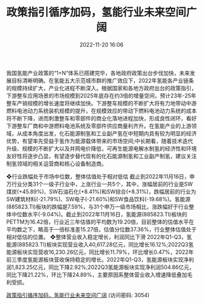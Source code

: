 ﻿---
title: 政策指引循序加码，氢能行业未来空间广阔
date: 2022-11-20 16:06
tags:
- 氢能行业
updated: 1970-01-01 08:00:00
---

我国氢能产业政策的“1+N”体系已搭建完毕，各地政府政策出台步伐加快，未来发展目标清晰明确。在氢能五大示范城市群的推广效应下，2022年氢能各产业链条的规模持续扩大，产业化进程不断深入。根据国家和各地方政府出台的政策指引，下游整车应用场景的市场规模到2025年底存在约3倍的增量空间，预计23年-25年整车产销规模的增长速度将继续加快。下游整车规模的不断扩大将有力地带动中游燃料电池动力系统装机规模的提升，在规模效应的带动下燃料电池动力系统的成本将不断下降，进而刺激整车和零部件的商业化落地进程加快，形成良性闭环，看好下游整车厂商和中游燃料电池系统及零部件供应商量利齐升。在氢能产业的上游领域，从成本角度出发，化石能源制氢和工业副产氢在中短期内具有较为明显的经济优势，有望率先受益于氢作为能源载体带来的市场空间;中长期看，随着技术迭代升级、规模的不断扩大以及并网电价降低，可再生能源电解水制氢的经济性和环境友好性将逐步凸显，有望逐步替代现有的化石能源制氢和工业副产制氢，建议关注制氢领域的相关运营商和核心设备制造商。
<!-- more -->
❖行业跌幅处于市场中位数，整体估值处于相对低估
截止到2022年11月16日，申万行业分类31个一级子行业中，上涨行业一共5个，其中，涨幅居前的行业是SW煤炭(+45.89%)、SW石油石化(+8.41%)和SW综合(+8.31%)，跌幅居前的行业为SW建筑材料(-21.79%)、SW电子(-21.60%)和SW食品饮料(-19.68%)。氢能源(885823.TI)板块的跌幅是7.59%，与31个申万一级市场相比，涨跌幅好于行业整体中位数水平(-9.04%)。截止到2022年11月16日，氢能源(885823.TI)板块的PETTM为16.42倍，行业近三年估值的平均数为19.20倍，目前整体的估值水平在平均数之下，略高于一倍标准差15.27倍，估值分位数37.36%，行业整体估值处于相对低估的位置。
❖整体营业收入稳定增长，利润同比下滑
2022年Q1-Q3，氢能源(885823.TI)板块实现营业收入40,617.28亿元，同比增长16.12%;2022Q3氢能源板块实现营收16,230.26亿元，同比增长11.79%，环比增长0.47%，2022年前三季度氢能源板块营收保持稳定的增长。2022年Q1-Q3，氢能源板块实现净利润1,823.25亿元，同比下降2.92%;2022Q3氢能源板块实现净利润504.86亿元，同比下降21.22%，环比下降24.89%，主要原因系整体营业收入增速降低叠加毛利受损。

[政策指引循序加码，氢能行业未来空间广阔](https://url12.ctfile.com/f/3948612-728190863-23ddb2?p=3054)
(访问密码: 3054)


